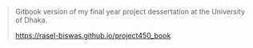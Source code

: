 
> Gitbook version of my final year project dessertation at the University of Dhaka.
>
> https://rasel-biswas.github.io/project450_book
